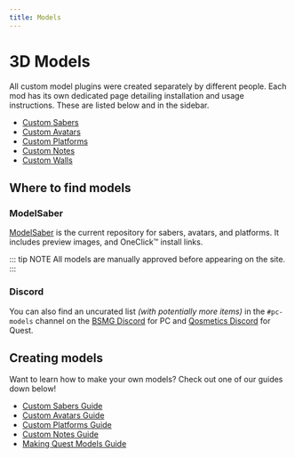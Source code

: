 ```yaml
---
title: Models
---
```

# 3D Models
All custom model plugins were created separately by different people. Each mod has its own dedicated page detailing installation and usage instructions. These are listed below and in the sidebar.

* [Custom Sabers](./custom-sabers.md)
* [Custom Avatars](./custom-avatars.md)
* [Custom Platforms](./custom-platforms.md)
* [Custom Notes](./custom-notes.md)
* [Custom Walls](./custom-walls.md)

## Where to find models
### ModelSaber
[ModelSaber](https://modelsaber.com/) is the current repository for sabers, avatars, and platforms.
It includes preview images, and OneClick&trade; install links.

::: tip NOTE
All models are manually approved before appearing on the site.
:::

### Discord
You can also find an uncurated list _(with potentially more items)_ in the `#pc-models` channel on the [BSMG Discord](https://discord.gg/beatsabermods) for PC and [Qosmetics Discord](https://discord.gg/MEBVngG) for Quest.

## Creating models
Want to learn how to make your own models? Check out one of our guides down below!
* [Custom Sabers Guide](./sabers-guide.md)
* [Custom Avatars Guide](./avatars-guide.md)
* [Custom Platforms Guide](./platforms-guide.md)
* [Custom Notes Guide](./notes-guide.md)
* [Making Quest Models Guide](https://github.com/RedBrumbler/Qosmetics/wiki)